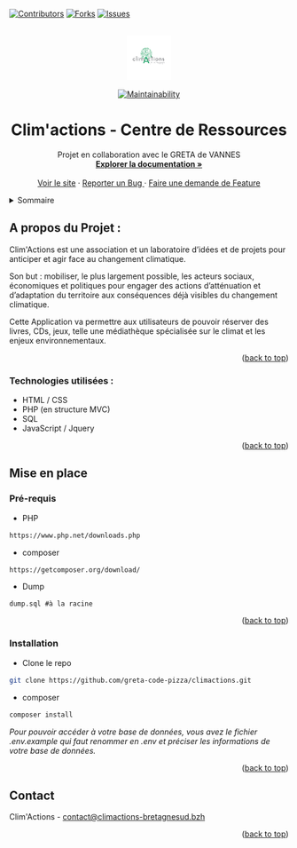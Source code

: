 <div id="top"></div>

[![Contributors][contributors-shield]][contributors-shield]
[![Forks][forks-shield]][forks-url]
[![Issues][issues-shield]][issues-url]

<br />
<div align="center">
  <a href="https://github.com/greta-code-pizza/climactions">
    <img src="Public/img/logo_clim_action.png" alt="Logo Clim'Actions" width="80" height="80">
  </a>
  
  [![Maintainability](https://api.codeclimate.com/v1/badges/4cfd4ca8942abdb551bc/maintainability)](https://codeclimate.com/github/greta-code-pizza/climactions/maintainability)

  <h1 align="center">Clim'actions - Centre de Ressources</h1>

  <p align="center">
    Projet en collaboration avec le GRETA de VANNES
    <br />
    <a href="<!-- Mettre le lien -->"><strong>Explorer la documentation »</strong></a>
    <br />
    <br />
    <a href="<!-- Mettre le lien -->">Voir le site</a>
    ·
    <a href="https://github.com/greta-code-pizza/climactions/issues">Reporter un Bug </a>
    ·
    <a href="https://github.com/greta-code-pizza/climactions/issues">Faire une demande de Feature</a>
  </p>
</div>

<details>
  <summary>Sommaire</summary>
  <ol>
    <li>
      <a href="#a-propos-projet-">A propos du Projet</a>
      <ul>
        <li><a href="#techno-utilisees-">Technologies utilisées</a></li>
      </ul>
    </li>
    <li>
      <a href="#mise-en-place">Mise en place</a>
      <ul>
        <li><a href="#pre-requis">Pré-requis</a></li>
        <li><a href="#installation">Installation</a></li>
      </ul>
    </li>
    <li><a href="#usage">Usage</a></li>
    <li><a href="#contact">Contact</a></li>
  </ol>
</details>

## A propos du Projet :

Clim'Actions est une association et un laboratoire d’idées et de projets pour anticiper et agir face au changement climatique.

Son but : mobiliser, le plus largement possible, les acteurs sociaux, économiques et politiques pour engager des actions d’atténuation et d’adaptation du territoire aux conséquences déjà visibles du changement climatique.

Cette Application va permettre aux utilisateurs de pouvoir réserver des livres, CDs, jeux, telle une médiathèque spécialisée sur le climat et les enjeux environnementaux.

<p align="right">(<a href="#top">back to top</a>)</p>

### Technologies utilisées :

- HTML / CSS
- PHP (en structure MVC)
- SQL
- JavaScript / Jquery

<p align="right">(<a href="#top">back to top</a>)</p>

## Mise en place

### Pré-requis

* PHP
```sh 
https://www.php.net/downloads.php
```

* composer
```sh
https://getcomposer.org/download/
```

* Dump 
```
dump.sql #à la racine
```

<p align="right">(<a href="#top">back to top</a>)</p>

### Installation

* Clone le repo

```sh
git clone https://github.com/greta-code-pizza/climactions.git
```

* composer

```sh
composer install
```

_Pour pouvoir accéder à votre base de données, vous avez le fichier .env.example qui faut renommer en .env et préciser les informations de votre base de données._

<p align="right">(<a href="#top">back to top</a>)</p>

## Contact

Clim'Actions - contact@climactions-bretagnesud.bzh

<p align="right">(<a href="#top">back to top</a>)</p>

[contributors-shield]: https://img.shields.io/github/contributors/greta-code-pizza/climactions.svg?style=for-the-badge
[contributors-url]: https://github.com/greta-code-pizza/climactions/graphs/contributors
[forks-shield]: https://img.shields.io/github/forks/greta-code-pizza/climactions.svg?style=for-the-badge
[forks-url]: https://github.com/greta-code-pizza/climactions/network/members
[issues-shield]: https://img.shields.io/github/issues/greta-code-pizza/climactions.svg?style=for-the-badge
[issues-url]: https://github.com/greta-code-pizza/climactions/issues
